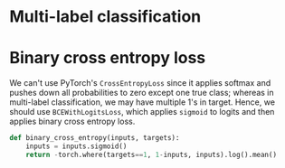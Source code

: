 # Multi-label classification

# Binary cross entropy loss
We can't use PyTorch's `CrossEntropyLoss` since it applies softmax and pushes down all probabilities to zero except one true class; whereas in multi-label classification, we may have multiple 1's in target. Hence, we should use `BCEWithLogitsLoss`, which applies `sigmoid` to logits and then applies binary cross entropy loss.

```py
def binary_cross_entropy(inputs, targets):
    inputs = inputs.sigmoid()
    return -torch.where(targets==1, 1-inputs, inputs).log().mean()
```